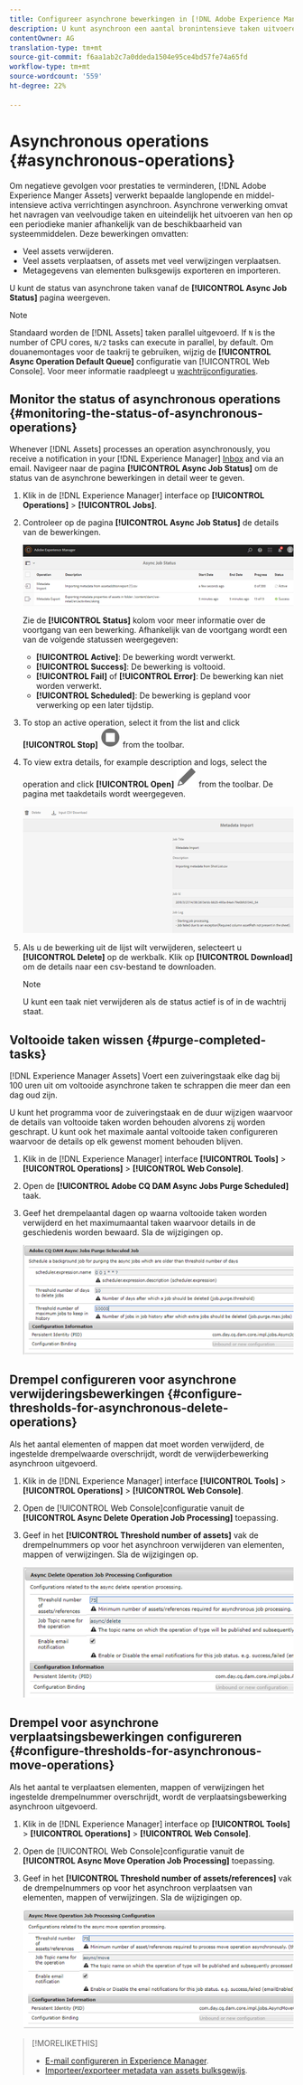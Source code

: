```yaml
---
title: Configureer asynchrone bewerkingen in [!DNL Adobe Experience Manager].
description: U kunt asynchroon een aantal bronintensieve taken uitvoeren om de prestaties [!DNL Experience Manager Assets]te optimaliseren.
contentOwner: AG
translation-type: tm+mt
source-git-commit: f6aa1ab2c7a0ddeda1504e95ce4bd57fe74a65fd
workflow-type: tm+mt
source-wordcount: '559'
ht-degree: 22%

---
```



# Asynchronous operations {#asynchronous-operations}

Om negatieve gevolgen voor prestaties te verminderen, [!DNL Adobe Experience Manger Assets] verwerkt bepaalde langlopende en middel-intensieve activa verrichtingen asynchroon. Asynchrone verwerking omvat het navragen van veelvoudige taken en uiteindelijk het uitvoeren van hen op een periodieke manier afhankelijk van de beschikbaarheid van systeemmiddelen. Deze bewerkingen omvatten:

* Veel assets verwijderen.
* Veel assets verplaatsen, of assets met veel verwijzingen verplaatsen.
* Metagegevens van elementen bulksgewijs exporteren en importeren.

U kunt de status van asynchrone taken vanaf de **[!UICONTROL Async Job Status]** pagina weergeven.

>[!NOTE]
>
>Standaard worden de [!DNL Assets] taken parallel uitgevoerd. If `N` is the number of CPU cores, `N/2` tasks can execute in parallel, by default. Om douanemontages voor de taakrij te gebruiken, wijzig de **[!UICONTROL Async Operation Default Queue]** configuratie van [!UICONTROL Web Console]. Voor meer informatie raadpleegt u [wachtrijconfiguraties](https://sling.apache.org/documentation/bundles/apache-sling-eventing-and-job-handling.html#queue-configurations).

## Monitor the status of asynchronous operations {#monitoring-the-status-of-asynchronous-operations}

Whenever [!DNL Assets] processes an operation asynchronously, you receive a notification in your [!DNL Experience Manager] [Inbox](/help/sites-authoring/inbox.md) and via an email. Navigeer naar de pagina **[!UICONTROL Async Job Status]** om de status van de asynchrone bewerkingen in detail weer te geven.

1. Klik in de [!DNL Experience Manager] interface op **[!UICONTROL Operations]** > **[!UICONTROL Jobs]**.

1. Controleer op de pagina **[!UICONTROL Async Job Status]** de details van de bewerkingen.

   ![Status en details van asynchrone bewerkingen](assets/job_status.png)

   Zie de **[!UICONTROL Status]** kolom voor meer informatie over de voortgang van een bewerking. Afhankelijk van de voortgang wordt een van de volgende statussen weergegeven:

   * **[!UICONTROL Active]**: De bewerking wordt verwerkt.
   * **[!UICONTROL Success]**: De bewerking is voltooid.
   * **[!UICONTROL Fail]** of **[!UICONTROL Error]**: De bewerking kan niet worden verwerkt.
   * **[!UICONTROL Scheduled]**: De bewerking is gepland voor verwerking op een later tijdstip.

1. To stop an active operation, select it from the list and click **[!UICONTROL Stop]** ![stop icon](assets/do-not-localize/stop_icon.svg) from the toolbar.

1. To view extra details, for example description and logs, select the operation and click **[!UICONTROL Open]** ![open_icon](assets/do-not-localize/edit_icon.svg) from the toolbar. De pagina met taakdetails wordt weergegeven.

   ![Details van een importtaak voor metagegevens](assets/job_details.png)

1. Als u de bewerking uit de lijst wilt verwijderen, selecteert u **[!UICONTROL Delete]** op de werkbalk. Klik op **[!UICONTROL Download]** om de details naar een csv-bestand te downloaden.

   >[!NOTE]
   >
   >U kunt een taak niet verwijderen als de status actief is of in de wachtrij staat.

## Voltooide taken wissen {#purge-completed-tasks}

[!DNL Experience Manager Assets] Voert een zuiveringstaak elke dag bij 100 uren uit om voltooide asynchrone taken te schrappen die meer dan een dag oud zijn.

<!-- TBD: Find out from the engineering team and mention the time zone of this 1:00 am task.
-->

U kunt het programma voor de zuiveringstaak en de duur wijzigen waarvoor de details van voltooide taken worden behouden alvorens zij worden geschrapt. U kunt ook het maximale aantal voltooide taken configureren waarvoor de details op elk gewenst moment behouden blijven.

1. Klik in de [!DNL Experience Manager] interface **[!UICONTROL Tools]** > **[!UICONTROL Operations]** > **[!UICONTROL Web Console]**.
1. Open de **[!UICONTROL Adobe CQ DAM Async Jobs Purge Scheduled]** taak.
1. Geef het drempelaantal dagen op waarna voltooide taken worden verwijderd en het maximumaantal taken waarvoor details in de geschiedenis worden bewaard. Sla de wijzigingen op.

   ![Configuratie om het zuiveren van asynchrone taken te plannen](assets/purge_job.png)

## Drempel configureren voor asynchrone verwijderingsbewerkingen {#configure-thresholds-for-asynchronous-delete-operations}

Als het aantal elementen of mappen dat moet worden verwijderd, de ingestelde drempelwaarde overschrijdt, wordt de verwijderbewerking asynchroon uitgevoerd.

1. Klik in de [!DNL Experience Manager] interface **[!UICONTROL Tools]** > **[!UICONTROL Operations]** > **[!UICONTROL Web Console]**.
1. Open de [!UICONTROL Web Console]configuratie vanuit de **[!UICONTROL Async Delete Operation Job Processing]** toepassing.
1. Geef in het **[!UICONTROL Threshold number of assets]** vak de drempelnummers op voor het asynchroon verwijderen van elementen, mappen of verwijzingen. Sla de wijzigingen op.

   ![De drempellimiet instellen voor de taak om elementen te verwijderen](assets/delete_threshold.png)

## Drempel voor asynchrone verplaatsingsbewerkingen configureren {#configure-thresholds-for-asynchronous-move-operations}

Als het aantal te verplaatsen elementen, mappen of verwijzingen het ingestelde drempelnummer overschrijdt, wordt de verplaatsingsbewerking asynchroon uitgevoerd.

1. Klik in de [!DNL Experience Manager] interface op **[!UICONTROL Tools]** > **[!UICONTROL Operations]** > **[!UICONTROL Web Console]**.
1. Open de [!UICONTROL Web Console]configuratie vanuit de **[!UICONTROL Async Move Operation Job Processing]** toepassing.
1. Geef in het **[!UICONTROL Threshold number of assets/references]** vak de drempelnummers op voor het asynchroon verplaatsen van elementen, mappen of verwijzingen. Sla de wijzigingen op.

   ![De drempellimiet instellen voor de taak om elementen te verplaatsen](assets/move_threshold.png)

>[!MORELIKETHIS]
>
>* [E-mail configureren in Experience Manager](/help/sites-administering/notification.md).
>* [Importeer/exporteer metadata van assets bulksgewijs](/help/assets/metadata-import-export.md).

